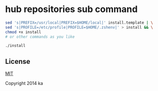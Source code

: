 # hub repositories sub command

```bash
sed 's|PREFIX=/usr/local|PREFIX=$HOME/local|' install.template | \
sed 's|PROFILE=/etc/profile|PROFILE=$HOME/.zshenv|' > install && \
chmod +x install
# or other commands as you like

./install
```

## License

[MIT](http://opensource.org/licenses/MIT)

Copyright 2014 ka
